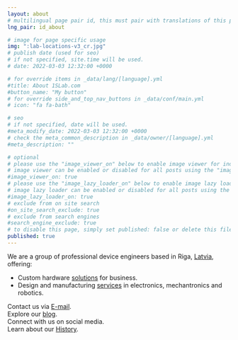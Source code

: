 ```yaml
---
layout: about
# multilingual page pair id, this must pair with translations of this page. (This name must be unique)
lng_pair: id_about

# image for page specific usage
img: ":lab-locations-v3_cr.jpg"
# publish date (used for seo)
# if not specified, site.time will be used.
# date: 2022-03-03 12:32:00 +0000

# for override items in _data/lang/[language].yml
#title: About 1SLab.com
#button_name: "My button"
# for override side_and_top_nav_buttons in _data/conf/main.yml
# icon: "fa fa-bath"

# seo
# if not specified, date will be used.
#meta_modify_date: 2022-03-03 12:32:00 +0000
# check the meta_common_description in _data/owner/[language].yml
#meta_description: ""

# optional
# please use the "image_viewer_on" below to enable image viewer for individual pages or posts (_posts/ or [language]/_posts folders).
# image viewer can be enabled or disabled for all posts using the "image_viewer_posts: true" setting in _data/conf/main.yml.
#image_viewer_on: true
# please use the "image_lazy_loader_on" below to enable image lazy loader for individual pages or posts (_posts/ or [language]/_posts folders).
# image lazy loader can be enabled or disabled for all posts using the "image_lazy_loader_posts: true" setting in _data/conf/main.yml.
#image_lazy_loader_on: true
# exclude from on site search
#on_site_search_exclude: true
# exclude from search engines
#search_engine_exclude: true
# to disable this page, simply set published: false or delete this file
published: true
---
```

We are a group of professional device engineers based in Riga, [Latvia](https://en.wikipedia.org/wiki/European_Union), offering:
- Custom hardware [solutions](/posts/2024-12-07-Business_Hardware_Solutions) for business.
- Design and manufacturing [services](/posts/2024-12-06-Building_Electronic_Devices) in electronics, mechantronics and robotics.

Contact us via [E-mail](mailto:mail@1slab.com?subject=Hey%201SLab.com!).\
Explore our [blog](/tabs/blog/).\
Connect with us on social media.\
Learn about our [History](/posts/2024-12-05-Our-History).